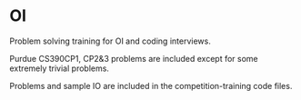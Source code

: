 # OI
Problem solving training for OI and coding interviews.

Purdue CS390CP1, CP2&3 problems are included except for some extremely trivial problems.

Problems and sample IO are included in the competition-training code files.
